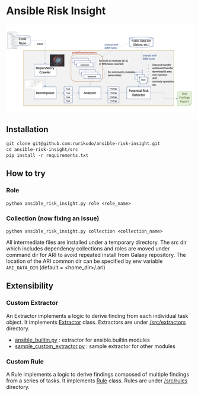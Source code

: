# Ansible Risk Insight 

![ari arch](doc/images/ari-arch.png)


## Installation
```
git clone git@github.com:rurikudo/ansible-risk-insight.git
cd ansible-risk-insight/src
pip install -r requirements.txt
```

## How to try

### Role
```
python ansible_risk_insight.py role <role_name>
```

### Collection (now fixing an issue)
```
python ansible_risk_insight.py collection <collection_name>
```

All intermediate files are installed under a temporary directory. 
The src dir which includes dependency collections and roles are moved under command dir for ARI to avoid repeated install from Galaxy repository.
The location of the ARI common dir can be specified by env variable `ARI_DATA_DIR` (default = <home_dir>/.ari)

## Extensibility

### Custom Extractor

An Extractor implements a logic to derive finding from each individual task object. It implements [Extractor](src/extractors/base.py#L1-L9) class. Extractors are under [/src/extractors](src/extractors/) directory. 
- [ansible_builtin.py](src/extractors/ansible_builtin.py) : extractor for ansible.builtin modules
- [sample_custom_extractor.py](src/extractors/ansible_builtin.py) : sample extractor for other modules 

### Custom Rule
A Rule implements a logic to derive findings composed of multiple findings from a series of tasks. It implements [Rule](src/extractors/base.py#L1-L9) class. Rules are under [/src/rules](src/rules/) directory. 


